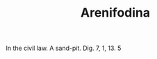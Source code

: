 ---
title: Arenifodina
permalink: "/definitions/arenifodina.html"
body: In the civil law. A sand-pit. Dig. 7, 1, 13. 5
published_at: '2018-07-07'
layout: post
---
